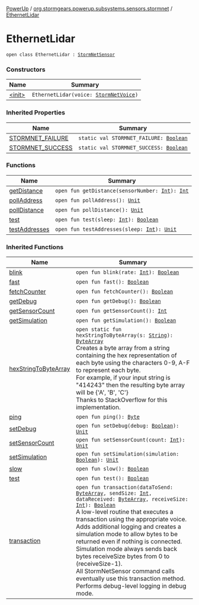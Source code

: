 [PowerUp](../../index.md) / [org.stormgears.powerup.subsystems.sensors.stormnet](../index.md) / [EthernetLidar](./index.md)

# EthernetLidar

`open class EthernetLidar : `[`StormNetSensor`](../-storm-net-sensor/index.md)

### Constructors

| Name | Summary |
|---|---|
| [&lt;init&gt;](-init-.md) | `EthernetLidar(voice: `[`StormNetVoice`](../-storm-net-voice/index.md)`)` |

### Inherited Properties

| Name | Summary |
|---|---|
| [STORMNET_FAILURE](../-storm-net-sensor/-s-t-o-r-m-n-e-t_-f-a-i-l-u-r-e.md) | `static val STORMNET_FAILURE: `[`Boolean`](https://kotlinlang.org/api/latest/jvm/stdlib/kotlin/-boolean/index.html) |
| [STORMNET_SUCCESS](../-storm-net-sensor/-s-t-o-r-m-n-e-t_-s-u-c-c-e-s-s.md) | `static val STORMNET_SUCCESS: `[`Boolean`](https://kotlinlang.org/api/latest/jvm/stdlib/kotlin/-boolean/index.html) |

### Functions

| Name | Summary |
|---|---|
| [getDistance](get-distance.md) | `open fun getDistance(sensorNumber: `[`Int`](https://kotlinlang.org/api/latest/jvm/stdlib/kotlin/-int/index.html)`): `[`Int`](https://kotlinlang.org/api/latest/jvm/stdlib/kotlin/-int/index.html) |
| [pollAddress](poll-address.md) | `open fun pollAddress(): `[`Unit`](https://kotlinlang.org/api/latest/jvm/stdlib/kotlin/-unit/index.html) |
| [pollDistance](poll-distance.md) | `open fun pollDistance(): `[`Unit`](https://kotlinlang.org/api/latest/jvm/stdlib/kotlin/-unit/index.html) |
| [test](test.md) | `open fun test(sleep: `[`Int`](https://kotlinlang.org/api/latest/jvm/stdlib/kotlin/-int/index.html)`): `[`Boolean`](https://kotlinlang.org/api/latest/jvm/stdlib/kotlin/-boolean/index.html) |
| [testAddresses](test-addresses.md) | `open fun testAddresses(sleep: `[`Int`](https://kotlinlang.org/api/latest/jvm/stdlib/kotlin/-int/index.html)`): `[`Unit`](https://kotlinlang.org/api/latest/jvm/stdlib/kotlin/-unit/index.html) |

### Inherited Functions

| Name | Summary |
|---|---|
| [blink](../-storm-net-sensor/blink.md) | `open fun blink(rate: `[`Int`](https://kotlinlang.org/api/latest/jvm/stdlib/kotlin/-int/index.html)`): `[`Boolean`](https://kotlinlang.org/api/latest/jvm/stdlib/kotlin/-boolean/index.html) |
| [fast](../-storm-net-sensor/fast.md) | `open fun fast(): `[`Boolean`](https://kotlinlang.org/api/latest/jvm/stdlib/kotlin/-boolean/index.html) |
| [fetchCounter](../-storm-net-sensor/fetch-counter.md) | `open fun fetchCounter(): `[`Boolean`](https://kotlinlang.org/api/latest/jvm/stdlib/kotlin/-boolean/index.html) |
| [getDebug](../-storm-net-sensor/get-debug.md) | `open fun getDebug(): `[`Boolean`](https://kotlinlang.org/api/latest/jvm/stdlib/kotlin/-boolean/index.html) |
| [getSensorCount](../-storm-net-sensor/get-sensor-count.md) | `open fun getSensorCount(): `[`Int`](https://kotlinlang.org/api/latest/jvm/stdlib/kotlin/-int/index.html) |
| [getSimulation](../-storm-net-sensor/get-simulation.md) | `open fun getSimulation(): `[`Boolean`](https://kotlinlang.org/api/latest/jvm/stdlib/kotlin/-boolean/index.html) |
| [hexStringToByteArray](../-storm-net-sensor/hex-string-to-byte-array.md) | `open static fun hexStringToByteArray(s: `[`String`](https://kotlinlang.org/api/latest/jvm/stdlib/kotlin/-string/index.html)`): `[`ByteArray`](https://kotlinlang.org/api/latest/jvm/stdlib/kotlin/-byte-array/index.html)<br>Creates a byte array from a string containing the hex representation of each byte using the characters 0-9, A-F to represent each byte. <br> For example, if your input string is "414243" then the resulting byte array will be {'A', 'B', 'C'} <br> Thanks to StackOverflow for this implementation. |
| [ping](../-storm-net-sensor/ping.md) | `open fun ping(): `[`Byte`](https://kotlinlang.org/api/latest/jvm/stdlib/kotlin/-byte/index.html) |
| [setDebug](../-storm-net-sensor/set-debug.md) | `open fun setDebug(debug: `[`Boolean`](https://kotlinlang.org/api/latest/jvm/stdlib/kotlin/-boolean/index.html)`): `[`Unit`](https://kotlinlang.org/api/latest/jvm/stdlib/kotlin/-unit/index.html) |
| [setSensorCount](../-storm-net-sensor/set-sensor-count.md) | `open fun setSensorCount(count: `[`Int`](https://kotlinlang.org/api/latest/jvm/stdlib/kotlin/-int/index.html)`): `[`Unit`](https://kotlinlang.org/api/latest/jvm/stdlib/kotlin/-unit/index.html) |
| [setSimulation](../-storm-net-sensor/set-simulation.md) | `open fun setSimulation(simulation: `[`Boolean`](https://kotlinlang.org/api/latest/jvm/stdlib/kotlin/-boolean/index.html)`): `[`Unit`](https://kotlinlang.org/api/latest/jvm/stdlib/kotlin/-unit/index.html) |
| [slow](../-storm-net-sensor/slow.md) | `open fun slow(): `[`Boolean`](https://kotlinlang.org/api/latest/jvm/stdlib/kotlin/-boolean/index.html) |
| [test](../-storm-net-sensor/test.md) | `open fun test(): `[`Boolean`](https://kotlinlang.org/api/latest/jvm/stdlib/kotlin/-boolean/index.html) |
| [transaction](../-storm-net-sensor/transaction.md) | `open fun transaction(dataToSend: `[`ByteArray`](https://kotlinlang.org/api/latest/jvm/stdlib/kotlin/-byte-array/index.html)`, sendSize: `[`Int`](https://kotlinlang.org/api/latest/jvm/stdlib/kotlin/-int/index.html)`, dataReceived: `[`ByteArray`](https://kotlinlang.org/api/latest/jvm/stdlib/kotlin/-byte-array/index.html)`, receiveSize: `[`Int`](https://kotlinlang.org/api/latest/jvm/stdlib/kotlin/-int/index.html)`): `[`Boolean`](https://kotlinlang.org/api/latest/jvm/stdlib/kotlin/-boolean/index.html)<br>A low-level routine that executes a transaction using the appropriate voice. <br> Adds additional logging and creates a simulation mode to allow bytes to be returned even if nothing is connected. Simulation mode always sends back bytes receiveSize bytes from 0 to (receiveSize-1). <br> All StormNetSensor command calls eventually use this transaction method. <br> Performs debug-level logging in debug mode. |
